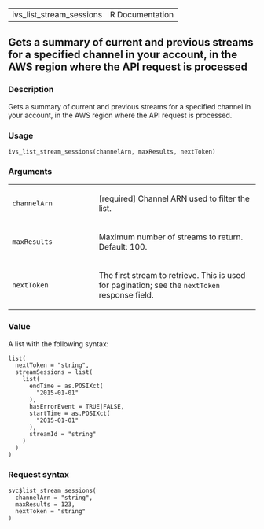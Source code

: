 <table style="width: 100%;">
<tbody>
<tr class="odd">
<td>ivs_list_stream_sessions</td>
<td style="text-align: right;">R Documentation</td>
</tr>
</tbody>
</table>

## Gets a summary of current and previous streams for a specified channel in your account, in the AWS region where the API request is processed

### Description

Gets a summary of current and previous streams for a specified channel
in your account, in the AWS region where the API request is processed.

### Usage

    ivs_list_stream_sessions(channelArn, maxResults, nextToken)

### Arguments

<table>
<colgroup>
<col style="width: 35%" />
<col style="width: 65%" />
</colgroup>
<tbody>
<tr class="odd">
<td><code
id="ivs_list_stream_sessions_:_channelArn">channelArn</code></td>
<td><p>[required] Channel ARN used to filter the list.</p></td>
</tr>
<tr class="even">
<td><code
id="ivs_list_stream_sessions_:_maxResults">maxResults</code></td>
<td><p>Maximum number of streams to return. Default: 100.</p></td>
</tr>
<tr class="odd">
<td><code
id="ivs_list_stream_sessions_:_nextToken">nextToken</code></td>
<td><p>The first stream to retrieve. This is used for pagination; see
the <code>nextToken</code> response field.</p></td>
</tr>
</tbody>
</table>

### Value

A list with the following syntax:

    list(
      nextToken = "string",
      streamSessions = list(
        list(
          endTime = as.POSIXct(
            "2015-01-01"
          ),
          hasErrorEvent = TRUE|FALSE,
          startTime = as.POSIXct(
            "2015-01-01"
          ),
          streamId = "string"
        )
      )
    )

### Request syntax

    svc$list_stream_sessions(
      channelArn = "string",
      maxResults = 123,
      nextToken = "string"
    )
